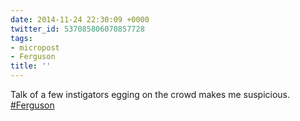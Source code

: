 ```yaml
---
date: 2014-11-24 22:30:09 +0000
twitter_id: 537085806070857728
tags:
- micropost
- Ferguson
title: ''
---
```


Talk of a few instigators egging on the crowd makes me suspicious. [#Ferguson](https://twitter.com/hashtag/Ferguson)
